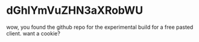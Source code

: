 # dGhlYmVuZHN3aXRobWU
wow, you found the github repo for the experimental build for a free pasted client. want a cookie?
